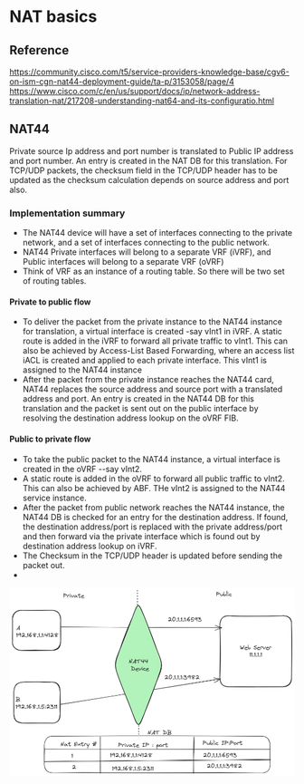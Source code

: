 # NAT basics
## Reference
https://community.cisco.com/t5/service-providers-knowledge-base/cgv6-on-ism-cgn-nat44-deployment-guide/ta-p/3153058/page/4
https://www.cisco.com/c/en/us/support/docs/ip/network-address-translation-nat/217208-understanding-nat64-and-its-configuratio.html

## NAT44
Private source Ip address and port number is translated to Public IP address and port number.
An entry is created in the NAT DB for this translation.
For TCP/UDP packets, the checksum field in the TCP/UDP header has to be updated as the checksum calculation depends on source address and port also.

### Implementation summary
-  The NAT44 device will have a set of interfaces connecting to the private network, and a set of interfaces connecting to the public network.
-  NAT44 Private interfaces will belong to a separate VRF (iVRF), and Public interfaces will belong to a separate VRF (oVRF)
-  Think of VRF as an instance of a routing table. So there will be two set of routing tables.
#### Private to public flow
-  To deliver the packet from the private instance to the NAT44 instance for translation, a virtual interface is created -say vInt1 in iVRF. A static route is added in the
   iVRF to forward all private traffic to vInt1. This can also be achieved by Access-List Based Forwarding, where an access list iACL is created and applied to each
   private interface. This vInt1 is assigned to the NAT44 instance
-  After the packet from the private instance reaches the NAT44 card, NAT44 replaces the source address and source port with a translated address and port. An entry
   is created in the NAT44 DB for this translation and the packet is sent out on the public interface by resolving the destination address lookup on the oVRF FIB.
#### Public to private flow
-  To take the public packet to the NAT44 instance, a virtual interface is created in the oVRF --say vInt2.
-  A static route is added in the oVRF to forward all public traffic to vInt2. This can also be achieved by ABF. THe vInt2 is assigned to the NAT44 service instance.
-  After the packet from public network reaches the NAT44 instance, the NAT44 DB is checked for an entry for the destination address. If found, the destination address/port is replaced with the private address/port and then forward via the private interface which is found out by destination address lookup on iVRF.
-  The Checksum in the TCP/UDP header is updated before sending the packet out.
-  
![Nat44](https://github.com/ansumanm/Docs/blob/master/nat44.png "Nat44")
